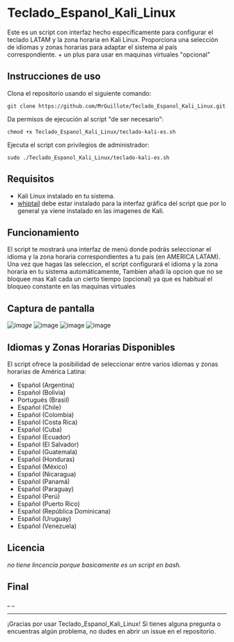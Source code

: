# Teclado_Espanol_Kali_Linux

Este es un script con interfaz hecho específicamente para configurar el teclado LATAM y la zona horaria en Kali Linux. Proporciona una selección de idiomas y zonas horarias para adaptar el sistema al país correspondiente. + un plus para usar en maquinas virtuales "opcional"

## Instrucciones de uso

Clona el repositorio usando el siguiente comando:

 `git clone https://github.com/MrGuillote/Teclado_Espanol_Kali_Linux.git`

Da permisos de ejecución al script "de ser necesario": 

`chmod +x Teclado_Espanol_Kali_Linux/teclado-kali-es.sh`

Ejecuta el script con privilegios de administrador: 

`sudo ./Teclado_Espanol_Kali_Linux/teclado-kali-es.sh`

## Requisitos

- Kali Linux instalado en tu sistema.
- [whiptail](https://linux.die.net/man/1/whiptail) debe estar instalado para la interfaz gráfica del script que por lo general ya viene instalado en las imagenes de Kali.

## Funcionamiento

El script te mostrará una interfaz de menú donde podrás seleccionar el idioma y la zona horaria correspondientes a tu país (en AMERICA LATAM). Una vez que hagas las seleccion, el script configurará el idioma y la zona horaria en tu sistema automáticamente, Tambien añadi la opcion que no se bloquee mas Kali cada un cierto tiempo (opcional) ya que es habitual el bloqueo constante en las maquinas virtuales

## Captura de pantalla

_![image](https://github.com/MrGuillote/Teclado_Espanol_Kali_Linux/assets/89352244/e9596569-875e-401f-8fbe-d589767f247d)_
![image](https://github.com/MrGuillote/Teclado_Espanol_Kali_Linux/assets/89352244/3c2531f8-aee0-44d6-9712-78540c56837e)
![image](https://github.com/MrGuillote/Teclado_Espanol_Kali_Linux/assets/89352244/473a7d5c-df86-4850-a892-6c3441ec4b67)
![image](https://github.com/MrGuillote/Teclado_Espanol_Kali_Linux/assets/89352244/6b3f1b9e-09f5-46b0-afbf-d130ac3449d1)



## Idiomas y Zonas Horarias Disponibles

El script ofrece la posibilidad de seleccionar entre varios idiomas y zonas horarias de América Latina:

- Español (Argentina)
- Español (Bolivia)
- Portugués (Brasil)
- Español (Chile)
- Español (Colombia)
- Español (Costa Rica)
- Español (Cuba)
- Español (Ecuador)
- Español (El Salvador)
- Español (Guatemala)
- Español (Honduras)
- Español (México)
- Español (Nicaragua)
- Español (Panamá)
- Español (Paraguay)
- Español (Perú)
- Español (Puerto Rico)
- Español (República Dominicana)
- Español (Uruguay)
- Español (Venezuela)

## Licencia

_no tiene lincencia porque basicamente es un script en bash._

## Final

_ _

---

¡Gracias por usar Teclado_Espanol_Kali_Linux! Si tienes alguna pregunta o encuentras algún problema, no dudes en abrir un issue en el repositorio.
